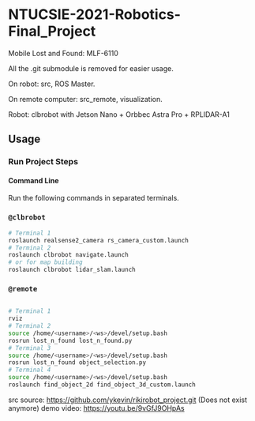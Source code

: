 # NTUCSIE-2021-Robotics-Final_Project

 Mobile Lost and Found: MLF-6110
 
 
 All the .git submodule is removed for easier usage.
 
 On robot: src, ROS Master.
 
 On remote computer: src_remote, visualization.
 
 Robot: clbrobot with Jetson Nano + Orbbec Astra Pro + RPLIDAR-A1
 
## Usage

### Run Project Steps

#### Command Line

Run the following commands in separated terminals.

### `@clbrobot`

```bash
# Terminal 1
roslaunch realsense2_camera rs_camera_custom.launch 
# Terminal 2
roslaunch clbrobot navigate.launch
# or for map building
roslaunch clbrobot lidar_slam.launch
```

### `@remote`

```bash

# Terminal 1
rviz
# Terminal 2
source /home/<username>/<ws>/devel/setup.bash
rosrun lost_n_found lost_n_found.py
# Terminal 3
source /home/<username>/<ws>/devel/setup.bash
rosrun lost_n_found object_selection.py
# Terminal 4
source /home/<username>/<ws>/devel/setup.bash
roslaunch find_object_2d find_object_3d_custom.launch
```
  
src source: https://github.com/ykevin/rikirobot_project.git (Does not exist anymore)
demo video: https://youtu.be/9vGfJ9OHpAs

